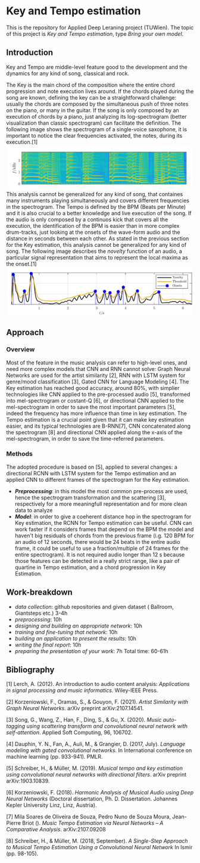 # Key and Tempo estimation
This is the repository for Applied Deep Leraning project (TUWien). The topic of this project is _Key and Tempo estimation_, type _Bring your own model_.

## Introduction

Key and Tempo are middle-level feature good to the development and the dynamics for any kind of song, classical and rock. 

The Key is the main chord of the composition where the entire chord progression and note execution lives around. If the chords played during the song are known, defining the key can be a straightforward challenge: usually the chords are composed by the simultaneous push of three notes on the piano, or many in the guitar. If the song is only composed by an execution of chords by a piano, just analyzing its log-spectrogram (better visualization than classic spectrogram) can facilitate the definition.
The following image shows the spectrogram of a single-voice saxophone, it is important to notice the clear frequencies activated, the notes, during its execution.[1]
![Screenshot](spettrogramma.png) 
This analysis cannot be generalized for any kind of song, that containes many instruments playing simultaneously and covers different frequencies in the spectrogram.
The Tempo is defined by the BPM (Beats per Minute) and it is also crucial to a better knowledge and live execution of the song. If the audio is only composed by a continuos kick that covers all the execution, the identification of the BPM is easier than in more complex drum-tracks, just looking at the onsets of the wave-form audio and the distance in seconds between each other. As stated in the previous section for the Key estimation, this analysis cannot be generalized for any kind of song. The following image describes the _novelty_ function of an audio, a particular signal representation that aims to represent the local maxima as the onset.[1]
![Screenshot](on_set_detection.png)

## Approach

### Overview

Most of the feature in the music analysis can refer to high-level ones, and need more complex models that CNN and RNN cannot solve: Graph Neural Networks are used for the artist similarity [2], RNN with LSTM system for genre/mood classification [3], Gated CNN for Language Modeling [4].
The Key estimation has reached good accuracy, around 80%, with simplier technologies like CNN applied to the pre-processed audio [5], transformed into mel-spectrogram or costant-Q [6], or directional CNN applied to the mel-spectrogram in order to save the most important parameters [5], indeed the frequency has more influence than time in key estimation. The Tempo estimation is a crucial point given that it can make key estimation easier, and its typical technologies are B-RNN[7], CNN concatenated along the spectrogram [8] and directional CNN applied along the x-axis of the mel-spectrogram, in order to save the time-referred parameters.

### Methods
The adopted procedure is based on [5], applied to several changes: a directional RCNN with LSTM system for the Tempo estimation and an applied CNN  to different frames of the spectrogram for the Key estimation.
- *__Preprocessing__*: in this model the most common pre-process are used, hence the spectrogram transformation and the scattering [3], respectively for a more meaningfull representation and for more clean data to analyze
- *__Model__*: in order to give a coeherent distance hop in the spectrogram for Key estimation, the RCNN for Tempo estimation can be useful. CNN can work faster if it considers frames that depend on the BPM the model and haven't big residuals of chords from the previous frame (i.g. 120 BPM for an audio of 12 seconds, there would be 24 beats in the entire audio frame, it could be useful to use a fraction/multiple of 24 frames for the entire spectrogram). It is not required audio longer than 12 s because those features can be detected in a really strict range, like a pair of quartine in Tempo estimation, and a chord progression in Key Estimation.

## Work-breakdown 
- _data collection_: github repositories and given dataset ( Ballroom, Giantsteps etc.) 3-4h
- _preprocessing_: 10h
- _designing and building an appropriate network_: 10h
- _training and fine-tuning that network_: 10h 
- _building an application to present the results_: 10h
- _writing the final report_: 10h
- _preparing the presentation of your work_: 7h
Total time: 60-61h

## Bibliography
[1] Lerch, A. (2012). An introduction to audio content analysis: _Applications in signal processing and music informatics_. Wiley-IEEE Press.

[2] Korzeniowski, F., Oramas, S., & Gouyon, F. (2021). _Artist Similarity with Graph Neural Networks_. arXiv preprint arXiv:2107.14541.

[3] Song, G., Wang, Z., Han, F., Ding, S., & Gu, X. (2020). _Music auto-tagging using scattering transform and convolutional neural network with self-attention_. Applied Soft Computing, 96, 106702.

[4] Dauphin, Y. N., Fan, A., Auli, M., & Grangier, D. (2017, July). _Language modeling with gated convolutional networks_. In International conference on machine learning (pp. 933-941). PMLR.

[5] Schreiber, H., & Müller, M. (2019). _Musical tempo and key estimation using convolutional neural networks with directional filters_. arXiv preprint arXiv:1903.10839.

[6] Korzeniowski, F. (2018). _Harmonic Analysis of Musical Audio using Deep Neural Networks_ (Doctoral dissertation, Ph. D. Dissertation. Johannes Kepler University Linz, Linz, Austria).

[7] Mila Soares de Oliveira de Souza, Pedro Nuno de Souza Moura, Jean-Pierre Briot (). _Music Tempo Estimation via Neural Networks – A Comparative Analysis_. arXiv:2107.09208

[8] Schreiber, H., & Müller, M. (2018, September). _A Single-Step Approach to Musical Tempo Estimation Using a Convolutional Neural Network_ In Ismir (pp. 98-105).
